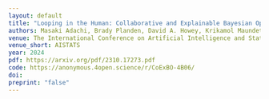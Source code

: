 ```yaml
---
layout: default
title: "Looping in the Human: Collaborative and Explainable Bayesian Optimization"
authors: Masaki Adachi, Brady Planden, David A. Howey, Krikamol Maundet, Michael A. Osborne, <ins>Siu Lun Chau</ins>
venue: The International Conference on Artificial Intelligence and Statistics (AISTATS)
venue_short: AISTATS
year: 2024
pdf: https://arxiv.org/pdf/2310.17273.pdf
code: https://anonymous.4open.science/r/CoExBO-4B06/
doi:
preprint: "false"
---
```

